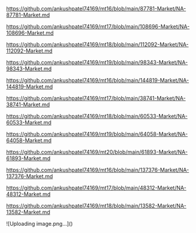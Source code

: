 <p><a href="https://github.com/ankushpatel74169/mt16/blob/main/87781-Market/NA-87781-Market.md">https://github.com/ankushpatel74169/mt16/blob/main/87781-Market/NA-87781-Market.md</a></p><p><a href="https://github.com/ankushpatel74169/mt17/blob/main/108696-Market/NA-108696-Market.md">https://github.com/ankushpatel74169/mt17/blob/main/108696-Market/NA-108696-Market.md</a></p><p><a href="https://github.com/ankushpatel74169/mt18/blob/main/112092-Market/NA-112092-Market.md">https://github.com/ankushpatel74169/mt18/blob/main/112092-Market/NA-112092-Market.md</a></p><p><a href="https://github.com/ankushpatel74169/mt19/blob/main/98343-Market/NA-98343-Market.md">https://github.com/ankushpatel74169/mt19/blob/main/98343-Market/NA-98343-Market.md</a></p><p><a href="https://github.com/ankushpatel74169/mt16/blob/main/144819-Market/NA-144819-Market.md">https://github.com/ankushpatel74169/mt16/blob/main/144819-Market/NA-144819-Market.md</a></p><p><a href="https://github.com/ankushpatel74169/mt17/blob/main/38741-Market/NA-38741-Market.md">https://github.com/ankushpatel74169/mt17/blob/main/38741-Market/NA-38741-Market.md</a></p><p><a href="https://github.com/ankushpatel74169/mt18/blob/main/60533-Market/NA-60533-Market.md">https://github.com/ankushpatel74169/mt18/blob/main/60533-Market/NA-60533-Market.md</a></p><p><a href="https://github.com/ankushpatel74169/mt19/blob/main/64058-Market/NA-64058-Market.md">https://github.com/ankushpatel74169/mt19/blob/main/64058-Market/NA-64058-Market.md</a></p><p><a href="https://github.com/ankushpatel74169/mt20/blob/main/61893-Market/NA-61893-Market.md">https://github.com/ankushpatel74169/mt20/blob/main/61893-Market/NA-61893-Market.md</a></p><p><a href="https://github.com/ankushpatel74169/mt16/blob/main/137376-Market/NA-137376-Market.md">https://github.com/ankushpatel74169/mt16/blob/main/137376-Market/NA-137376-Market.md</a></p><p><a href="https://github.com/ankushpatel74169/mt17/blob/main/48312-Market/NA-48312-Market.md">https://github.com/ankushpatel74169/mt17/blob/main/48312-Market/NA-48312-Market.md</a></p><p><a href="https://github.com/ankushpatel74169/mt18/blob/main/13582-Market/NA-13582-Market.md">https://github.com/ankushpatel74169/mt18/blob/main/13582-Market/NA-13582-Market.md</a></p>
![Uploading image.png…]()

